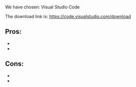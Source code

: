 We have chosen: Visual Studio Code

The download link is: https://code.visualstudio.com/download

Pros:
- 
- 
- 

Cons:
-
-
-
